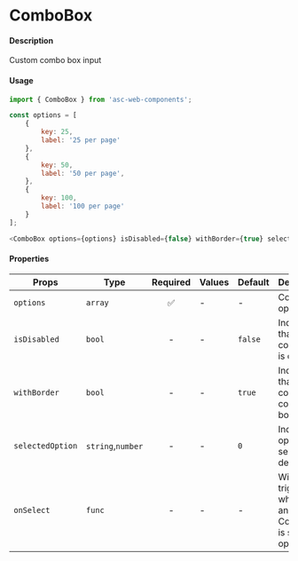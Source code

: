 # ComboBox

#### Description

Custom combo box input

#### Usage

```js
import { ComboBox } from 'asc-web-components';

const options = [
    {
        key: 25,
        label: '25 per page'
    },
    {
        key: 50,
        label: '50 per page',
    },
    {
        key: 100,
        label: '100 per page'
    }
];

<ComboBox options={options} isDisabled={false} withBorder={true} selectedOption={25} onSelect={option => console.log('selected', option)}/>
```

#### Properties

| Props                  | Type              | Required | Values                       | Default | Description                                  |
| ---------------------- | ----------------- | :------: | ---------------------------- | ------- | -------------------------------------------- |
| `options`              | `array`           |    ✅    | -                            | -       | Combo box options                            |
| `isDisabled`           | `bool`            |    -     | -                            | `false` | Indicates that component is disabled         |
| `withBorder`           | `bool`            |    -     | -                            | `true`  | Indicates that component contain border      |
| `selectedOption`       | `string`,`number` |    -     | -                            | `0`     | Index of option selected by default          |
| `onSelect`             | `func`            |    -     | -                            | -       | Will be triggered whenever an ComboBox is selected option |